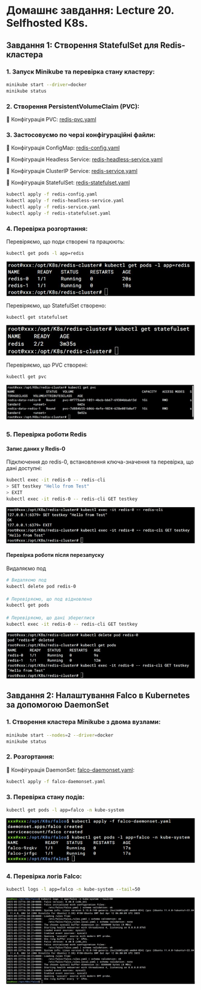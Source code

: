 # Домашнє завдання: Lecture 20\. Selfhosted K8s.

## Завдання 1: Створення StatefulSet для Redis-кластера

### 1. Запуск Minikube та перевірка стану кластеру:

```bash
minikube start --driver=docker
minikube status
```

### 2. Створення PersistentVolumeClaim (PVC):

📄 Конфігурація PVC: [redis-pvc.yaml](redis-pvc.yaml)

### 3. Застосовуємо по черзі конфігураційні файли:

📄 Конфігурація ConfigMap: [redis-config.yaml](redis-config.yaml)

📄 Конфігурація Headless Service: [redis-headless-service.yaml](redis-headless-service.yaml)

📄 Конфігурація ClusterIP Service: [redis-service.yaml](redis-service.yaml)

📄 Конфігурація StatefulSet: [redis-statefulset.yaml](redis-statefulset.yaml)

```bash
kubectl apply -f redis-config.yaml
kubectl apply -f redis-headless-service.yaml
kubectl apply -f redis-service.yaml
kubectl apply -f redis-statefulset.yaml
```

### 4. Перевірка розгортання:

Перевіряємо, що поди створені та працюють:

```bash
kubectl get pods -l app=redis
```

![001](CheckCluster.jpg)

Перевіряємо, що StatefulSet створено:

```bash
kubectl get statefulset
```

![002](CheckStatefulSet.jpg)

Перевіряємо, що PVC створені:

```bash
kubectl get pvc
```

![003](CheckPVC.jpg)

### 5. Перевірка роботи Redis

#### Запис даних у Redis-0

Підключення до redis-0, встановлення ключа-значення та перевірка, що дані доступні:

```bash
kubectl exec -it redis-0 -- redis-cli
> SET testkey "Hello from Test"
> EXIT
kubectl exec -it redis-0 -- redis-cli GET testkey
```

![004](CheckTestkey.jpg)

#### Перевірка роботи після перезапуску

Видаляємо под

```bash
# Видаляємо под
kubectl delete pod redis-0

# Перевіряємо, що под відновлено
kubectl get pods

# Перевіряємо, що дані збереглися
kubectl exec -it redis-0 -- redis-cli GET testkey
```

![005](CheckDelPod.jpg)


## Завдання 2: Налаштування Falco в Kubernetes за допомогою DaemonSet

### 1. Створення кластера Minikube з двома вузлами:

```bash
minikube start --nodes=2 --driver=docker
minikube status
```

### 2. Розгортання:
📄 Конфігурація DaemonSet: [falco-daemonset.yaml](falco-daemonset.yaml):

```bash
kubectl apply -f falco-daemonset.yaml
```

### 3. Перевірка стану подів:

```bash
kubectl get pods -l app=falco -n kube-system
```

![011](CheckFalcoPods.jpg)

### 4. Перевірка логів Falco:

```bash
kubectl logs -l app=falco -n kube-system --tail=50
```

![012](CheckFalcoLogs.jpg)
